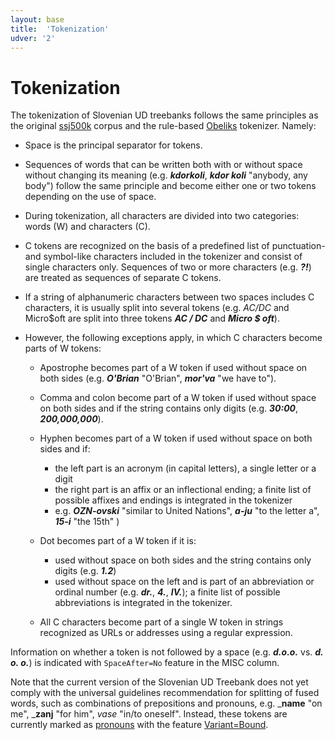 ```yaml
---
layout: base
title:  'Tokenization'
udver: '2'
---
```


# Tokenization

The tokenization of Slovenian UD treebanks follows the same principles as the original [ssj500k](http://hdl.handle.net/11356/1434) corpus and the rule-based [Obeliks](https://github.com/clarinsi/obeliks) tokenizer. Namely:

* Space is the principal separator for tokens.

* Sequences of words that can be written both with or without space without changing its meaning (e.g. _<b>kdorkoli</b>_, _<b>kdor koli</b>_ "anybody, any body") follow the same principle and become either one or two tokens depending on the use of space.

* During tokenization, all characters are divided into two categories: words (W) and characters (C).

* C tokens are recognized on the basis of a predefined list of punctuation- and symbol-like characters included in the tokenizer and consist of single characters only. Sequences of two or more characters (e.g. _<b>?!</b>_) are treated as sequences of separate C tokens.

* If a string of alphanumeric characters between two spaces includes C characters, it is usually split into several tokens (e.g. _AC/DC_ and Micro$oft are split into three tokens _<b>AC / DC</b>_ and _<b>Micro $ oft</b>_).

* However, the following exceptions apply, in which C characters become parts of W tokens:
  * Apostrophe becomes part of a W token if used without space on both sides (e.g. _<b>O'Brian</b>_ "O'Brian", _<b>mor'va</b>_ "we have to").
  * Comma and colon become part of a W token if used without space on both sides and if the string contains only digits (e.g. _<b>30:00</b>_, _<b>200,000,000</b>_).
  * Hyphen becomes part of a W token if used without space on both sides and if:
     * the left part is an acronym (in capital letters), a single letter or a digit
     * the right part is an affix or an inflectional ending; a finite list of possible affixes and endings is integrated in the tokenizer
     * e.g. _<b>OZN-ovski</b>_ "similar to United Nations", _<b>a-ju</b>_ "to the letter a", _<b>15-i</b>_ "the 15th" )
  * Dot becomes part of a W token if it is:
     * used without space on both sides and the string contains only digits (e.g. _<b>1.2</b>_)
     * used without space on the left and is part of an abbreviation or ordinal number (e.g. _<b>dr.</b>_, _<b>4.</b>_, _<b>IV.</b>_); a finite list of possible abbreviations is integrated in the tokenizer.

  * All C characters become part of a single W token in strings recognized as URLs or addresses using a regular expression.

Information on whether a token is not followed by a space (e.g. _<b>d.o.o.</b>_ vs. _<b>d. o. o.</b>_) is indicated with `SpaceAfter=No` feature in the MISC column.

Note that the current version of the Slovenian UD Treebank does not yet comply with the universal guidelines recommendation for splitting of fused words, such as combinations of prepositions and pronouns, e.g. _<b>name</b> "on me", _<b>zanj</b> "for him", _vase_ "in/to oneself". Instead, these tokens are currently marked as [pronouns](PRON) with the feature [Variant=Bound](Variant).

